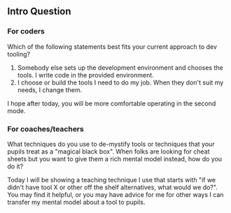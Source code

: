 ## Intro Question

### For coders

Which of the following statements best fits your current approach to dev
tooling?

1. Somebody else sets up the development environment and chooses the tools. I
   write code in the provided environment.
2. I choose or build the tools I need to do my job. When they don't suit my
   needs, I change them.

I hope after today, you will be more comfortable operating in the second mode.

### For coaches/teachers

What techniques do you use to de-mystify tools or techniques that your pupils
treat as a "magical black box". When folks are looking for cheat sheets but you
want to give them a rich mental model instead, how do you do it?

Today I will be showing a teaching technique I use that starts with "if we
didn't have tool X or other off the shelf alternatives, what would we do?". You
may find it helpful, or you may have advice for me for other ways I can transfer
my mental model about a tool to pupils.
